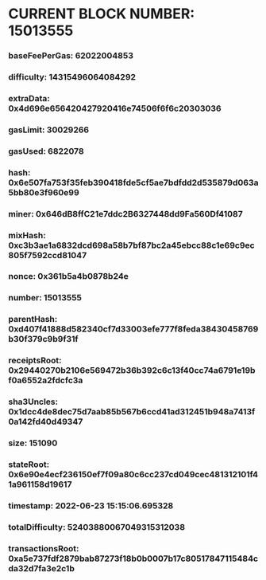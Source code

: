# CURRENT BLOCK NUMBER: 15013555

### baseFeePerGas: 62022004853
### difficulty: 14315496064084292
### extraData: 0x4d696e656420427920416e74506f6f6c20303036
### gasLimit: 30029266
### gasUsed: 6822078
### hash: 0x6e507fa753f35feb390418fde5cf5ae7bdfdd2d535879d063a5bb80e3f960e99
### miner: 0x646dB8ffC21e7ddc2B6327448dd9Fa560Df41087
### mixHash: 0xc3b3ae1a6832dcd698a58b7bf87bc2a45ebcc88c1e69c9ec805f7592ccd81047
### nonce: 0x361b5a4b0878b24e
### number: 15013555
### parentHash: 0xd407f41888d582340cf7d33003efe777f8feda38430458769b30f379c9b9f31f
### receiptsRoot: 0x29440270b2106e569472b36b392c6c13f40cc74a6791e19bf0a6552a2fdcfc3a
### sha3Uncles: 0x1dcc4de8dec75d7aab85b567b6ccd41ad312451b948a7413f0a142fd40d49347
### size: 151090
### stateRoot: 0x6e90e4ecf236150ef7f09a80c6cc237cd049cec481312101f41a961158d19617
### timestamp: 2022-06-23 15:15:06.695328
### totalDifficulty: 52403880067049315312038
### transactionsRoot: 0xa5e737fdf2879bab87273f18b0b0007b17c80517847115484cda32d7fa3e2c1b
